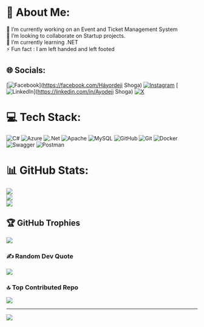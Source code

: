 # 💫 About Me:
🔭 I’m currently working on an Event and Ticket Management System<br>👯 I’m looking to collaborate on Startup projects.<br>🌱 I’m currently learning .NET <br>⚡ Fun fact : I am left handed and left footed


## 🌐 Socials:
[![Facebook](https://img.shields.io/badge/Facebook-%231877F2.svg?logo=Facebook&logoColor=white)](https://facebook.com/Háyordeji Shoga) [![Instagram](https://img.shields.io/badge/Instagram-%23E4405F.svg?logo=Instagram&logoColor=white)](https://instagram.com/i_amhayordeji) [![LinkedIn](https://img.shields.io/badge/LinkedIn-%230077B5.svg?logo=linkedin&logoColor=white)](https://linkedin.com/in/Ayodeji Shoga) [![X](https://img.shields.io/badge/X-black.svg?logo=X&logoColor=white)](https://x.com/AyodejiShoga) 

# 💻 Tech Stack:
![C#](https://img.shields.io/badge/c%23-%23239120.svg?style=for-the-badge&logo=csharp&logoColor=white) ![Azure](https://img.shields.io/badge/azure-%230072C6.svg?style=for-the-badge&logo=microsoftazure&logoColor=white) ![.Net](https://img.shields.io/badge/.NET-5C2D91?style=for-the-badge&logo=.net&logoColor=white) ![Apache](https://img.shields.io/badge/apache-%23D42029.svg?style=for-the-badge&logo=apache&logoColor=white) ![MySQL](https://img.shields.io/badge/mysql-4479A1.svg?style=for-the-badge&logo=mysql&logoColor=white) ![GitHub](https://img.shields.io/badge/github-%23121011.svg?style=for-the-badge&logo=github&logoColor=white) ![Git](https://img.shields.io/badge/git-%23F05033.svg?style=for-the-badge&logo=git&logoColor=white) ![Docker](https://img.shields.io/badge/docker-%230db7ed.svg?style=for-the-badge&logo=docker&logoColor=white) ![Swagger](https://img.shields.io/badge/-Swagger-%23Clojure?style=for-the-badge&logo=swagger&logoColor=white) ![Postman](https://img.shields.io/badge/Postman-FF6C37?style=for-the-badge&logo=postman&logoColor=white)
# 📊 GitHub Stats:
![](https://github-readme-stats.vercel.app/api?username=Hayordeji&theme=tokyonight&hide_border=false&include_all_commits=false&count_private=false)<br/>
![](https://github-readme-streak-stats.herokuapp.com/?user=Hayordeji&theme=tokyonight&hide_border=false)<br/>
![](https://github-readme-stats.vercel.app/api/top-langs/?username=Hayordeji&theme=tokyonight&hide_border=false&include_all_commits=false&count_private=false&layout=compact)

## 🏆 GitHub Trophies
![](https://github-profile-trophy.vercel.app/?username=Hayordeji&theme=radical&no-frame=false&no-bg=true&margin-w=4)

### ✍️ Random Dev Quote
![](https://quotes-github-readme.vercel.app/api?type=horizontal&theme=radical)

### 🔝 Top Contributed Repo
![](https://github-contributor-stats.vercel.app/api?username=Hayordeji&limit=5&theme=dark&combine_all_yearly_contributions=true)

---
[![](https://visitcount.itsvg.in/api?id=Hayordeji&icon=0&color=0)](https://visitcount.itsvg.in)

<!-- Proudly created with GPRM ( https://gprm.itsvg.in ) -->
